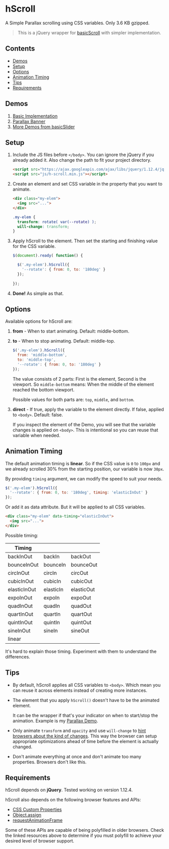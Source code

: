 # hScroll

A Simple Parallax scrolling using CSS variables. Only 3.6 KB gzipped.

> This is a jQuery wrapper for [basicScroll](https://github.com/electerious/basicScroll) with simpler implementation.

## Contents

- [Demos](#demos)
- [Setup](#setup)
- [Options](#options)
- [Animation Timing](#animation-timing)
- [Tips](#tips)
- [Requirements](#requirements)

## Demos

1. [Basic Implementation](https://codepen.io/hrsetyono/pen/MZRRqe)
1. [Parallax Banner](https://codepen.io/hrsetyono/pen/EGzYBr)
1. [More Demos from basicSlider](https://github.com/electerious/basicScroll#demos)


## Setup

1. Include the JS files before `</body>`. You can ignore the jQuery if you already added it. Also change the path to fit your project directory.

	```html
	<script src="https://ajax.googleapis.com/ajax/libs/jquery/1.12.4/jquery.min.js"></script>
	<script src="js/h-scroll.min.js"></script>
	```

1. Create an element and set CSS variable in the property that you want to animate.

	```html
	<div class="my-elem">
	  <img src="...">
	</div>
	```

	```css
	.my-elem {
	  transform: rotate( var(--rotate) );
	  will-change: transform;
	}
	```

1. Apply hScroll to the element. Then set the starting and finishing value for the CSS variable.

	```js
	$(document).ready( function() {

	  $('.my-elem').hScroll({	
	    '--rotate': { from: 0, to: '180deg' }
	  });
		
	});
	```

1. **Done!** As simple as that.


## Options

Available options for hScroll are:

1. **from** - When to start animating. Default: middle-bottom.
1. **to** - When to stop animating. Default: middle-top.

	```js
	$('.my-elem').hScroll({
	  from: 'middle-bottom',
	  to: 'middle-top',
	  '--rotate': { from: 0, to: '180deg' }
	});
	```

	The value consists of 2 parts: First is the element, Second is the viewport. So `middle-bottom` means: When the middle of the element reached the bottom viewport.

	Possible values for both parts are: `top`, `middle`, and `bottom`.

1. **direct** - If true, apply the variable to the element directly. If false, applied to `<body>`. Default: false.

	If you inspect the element of the Demo, you will see that the variable changes is applied on `<body>`. This is intentional so you can reuse that variable when needed.


## Animation Timing

The default animation timing is **linear**. So if the CSS value is `0` to `100px` and we already scrolled 30% from the starting position, our variable is now `30px`.

By providing `timing` argument, we can modify the speed to suit your needs.

```js
$('.my-elem').hScroll({
  '--rotate': { from: 0, to: '180deg', timing: 'elasticInOut' }
});
```

Or add it as data attribute. But it will be applied to all CSS variables.

```html
<div class="my-elem" data-timing="elasticInOut">
  <img src="...">
</div>
```

Possible timing:

| Timing | | |
| --- | --- | --- |
| backInOut | backIn | backOut |
| bounceInOut | bounceIn | bounceOut |
| circInOut | circIn | circOut |
| cubicInOut | cubicIn | cubicOut |
| elasticInOut | elasticIn | elasticOut |
| expoInOut | expoIn | expoOut |
| quadInOut | quadIn | quadOut |
| quartInOut | quartIn | quartOut |
| quintInOut | quintIn | quintOut |
| sineInOut | sineIn | sineOut |
| linear | | |

It's hard to explain those timing. Experiment with them to understand the differences.


## Tips

- By default, hScroll applies all CSS variables to `<body>`. Which mean you can reuse it across elements instead of creating more instances.

- The element that you apply `hScroll()` doesn't have to be the animated element.

	It can be the wrapper if that's your indicator on when to start/stop the animation. Example is my [Parallax Demo]((https://codepen.io/hrsetyono/pen/EGzYBr)).

- Only animate `transform` and `opacity` and use `will-change` to [hint browsers about the kind of changes](https://developer.mozilla.org/de/docs/Web/CSS/will-change). This way the browser can setup appropriate optimizations ahead of time before the element is actually changed.

- Don't animate everything at once and don't animate too many properties. Browsers don't like this.


## Requirements

hScroll depends on **jQuery**. Tested working on version 1.12.4.

hScroll also depends on the following browser features and APIs:

- [CSS Custom Properties](https://drafts.csswg.org/css-variables/#defining-variables)
- [Object.assign](http://www.ecma-international.org/ecma-262/6.0/#sec-object.assign)
- [requestAnimationFrame](https://www.w3.org/TR/animation-timing/#dom-windowanimationtiming-requestanimationframe)

Some of these APIs are capable of being polyfilled in older browsers. Check the linked resources above to determine if you must polyfill to achieve your desired level of browser support.